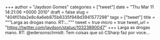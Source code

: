 
+++
author = "Jaydson Gomes"
categories = ["tweet"]
date = "Thu Mar 11 14:21:06 +0000 2010"
draft = false
slug = "404f01da2e8c4a6eb875b8335f948d3941577298"
tags = ["tweet"]
title = """Larga as drogas mano. RT:..."""
tweet = true
micro = true
tweet_url = "https://twitter.com/jaydson/status/10323890047"
+++
Larga as drogas mano. RT: @edersonschmidt: Tem coisas que só CSharp faz por voce...
